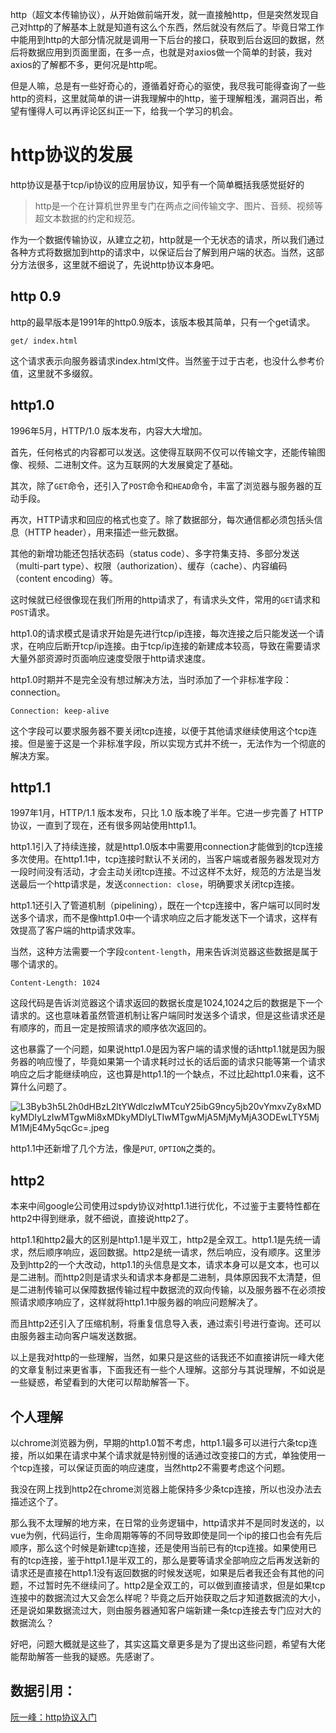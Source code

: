 http（超文本传输协议），从开始做前端开发，就一直接触http，但是突然发现自己对http的了解基本上就是知道有这么个东西，然后就没有然后了。毕竟日常工作中能用到http的大部分情况就是调用一下后台的接口，获取到后台返回的数据，然后将数据应用到页面里面，在多一点，也就是对axios做一个简单的封装，我对axios的了解都不多，更何况是http呢。

但是人嘛，总是有一些好奇心的，遵循着好奇心的驱使，我尽我可能得查询了一些http的资料，这里就简单的讲一讲我理解中的http，鉴于理解粗浅，漏洞百出，希望有懂得人可以再评论区纠正一下，给我一个学习的机会。

# http协议的发展

http协议是基于tcp/ip协议的应用层协议，知乎有一个简单概括我感觉挺好的

> http是一个在计算机世界里专门在两点之间传输文字、图片、音频、视频等超文本数据的约定和规范。

作为一个数据传输协议，从建立之初，http就是一个无状态的请求，所以我们通过各种方式将数据加到http的请求中，以保证后台了解到用户端的状态。当然，这部分方法很多，这里就不细说了，先说http协议本身吧。

## http 0.9
http的最早版本是1991年的http0.9版本，该版本极其简单，只有一个get请求。

```
get/ index.html
```
这个请求表示向服务器请求index.html文件。当然鉴于过于古老，也没什么参考价值，这里就不多缀叙。
## http1.0
1996年5月，HTTP/1.0 版本发布，内容大大增加。

首先，任何格式的内容都可以发送。这使得互联网不仅可以传输文字，还能传输图像、视频、二进制文件。这为互联网的大发展奠定了基础。

其次，除了`GET`命令，还引入了`POST`命令和`HEAD`命令，丰富了浏览器与服务器的互动手段。

再次，HTTP请求和回应的格式也变了。除了数据部分，每次通信都必须包括头信息（HTTP header），用来描述一些元数据。

其他的新增功能还包括状态码（status code）、多字符集支持、多部分发送（multi-part type）、权限（authorization）、缓存（cache）、内容编码（content encoding）等。

这时候就已经很像现在我们所用的http请求了，有请求头文件，常用的`GET`请求和`POST`请求。

http1.0的请求模式是请求开始是先进行tcp/ip连接，每次连接之后只能发送一个请求，在响应后断开tcp/ip连接。由于tcp/ip连接的新建成本较高，导致在需要请求大量外部资源时页面响应速度受限于http请求速度。

http1.0时期并不是完全没有想过解决方法，当时添加了一个非标准字段：connection。
```
Connection: keep-alive
```
这个字段可以要求服务器不要关闭tcp连接，以便于其他请求继续使用这个tcp连接。但是鉴于这是一个非标准字段，所以实现方式并不统一，无法作为一个彻底的解决方案。
## http1.1
1997年1月，HTTP/1.1 版本发布，只比 1.0 版本晚了半年。它进一步完善了 HTTP 协议，一直到了现在，还有很多网站使用http1.1。

http1.1引入了持续连接，就是http1.0版本中需要用connection才能做到的tcp连接多次使用。在http1.1中，tcp连接时默认不关闭的，当客户端或者服务器发现对方一段时间没有活动，才会主动关闭tcp连接。不过这样不太好，规范的方法是当发送最后一个http请求是，发送`connection: close`，明确要求关闭tcp连接。

http1.1还引入了管道机制（pipelining），既在一个tcp连接中，客户端可以同时发送多个请求，而不是像http1.0中一个请求响应之后才能发送下一个请求，这样有效提高了客户端的http请求效率。

当然，这种方法需要一个字段`content-length`，用来告诉浏览器这些数据是属于哪个请求的。
```
Content-Length: 1024
```
这段代码是告诉浏览器这个请求返回的数据长度是1024,1024之后的数据是下一个请求的。这也意味着虽然管道机制让客户端同时发送多个请求，但是这些请求还是有顺序的，而且一定是按照请求的顺序依次返回的。

这也暴露了一个问题，如果说http1.0是因为客户端的请求慢的话http1.1就是因为服务器的响应慢了，毕竟如果第一个请求耗时过长的话后面的请求只能等第一个请求响应之后才能继续响应，这也算是http1.1的一个缺点，不过比起http1.0来看，这不算什么问题了。


![L3Byb3h5L2h0dHBzL2ltYWdlczIwMTcuY25ibG9ncy5jb20vYmxvZy8xMDkyMDIyLzIwMTgwMi8xMDkyMDIyLTIwMTgwMjA5MjMyMjA3ODEwLTY5MjM1MjE4My5qcGc=.jpeg](https://p9-juejin.byteimg.com/tos-cn-i-k3u1fbpfcp/fb036893a0724b928ec49fb1289a492b~tplv-k3u1fbpfcp-watermark.image?)

http1.1中还新增了几个方法，像是`PUT`, `OPTION`之类的。

## http2

本来中间google公司使用过spdy协议对http1.1进行优化，不过鉴于主要特性都在http2中得到继承，就不细说，直接说http2了。

http1.1和http2最大的区别是http1.1是半双工，http2是全双工。http1.1是先统一请求，然后顺序响应，返回数据。http2是统一请求，然后响应，没有顺序。这里涉及到http2的一个大改动，http1.1的头信息是文本，请求本身可以是文本，也可以是二进制。而http2则是请求头和请求本身都是二进制，具体原因我不太清楚，但是二进制传输可以保障数据传输过程中数据流的双向传输，以及服务器不在必须按照请求顺序响应了，这样就将http1.1中服务器的响应问题解决了。

而且http2还引入了压缩机制，将重复信息导入表，通过索引号进行查询。还可以由服务器主动向客户端发送数据。

以上是我对http的一些理解，当然，如果只是这些的话我还不如直接讲阮一峰大佬的文章复制过来更省事，下面我还有一些个人理解。这部分与其说理解，不如说是一些疑惑，希望看到的大佬可以帮助解答一下。

## 个人理解

以chrome浏览器为例，早期的http1.0暂不考虑，http1.1最多可以进行六条tcp连接，所以如果在请求中某个请求就是特别慢的话通过改变接口的方式，单独使用一个tcp连接，可以保证页面的响应速度，当然http2不需要考虑这个问题。

我没在网上找到http2在chrome浏览器上能保持多少条tcp连接，所以也没办法去描述这个了。

那么我不太理解的地方来，在日常的业务逻辑中，http请求并不是同时发送的，以vue为例，代码运行，生命周期等等的不同导致即使是同一个ip的接口也会有先后顺序，那么这个时候是新建tcp连接，还是使用当前已有的tcp连接。如果使用已有的tcp连接，鉴于http1.1是半双工的，那么是要等请求全部响应之后再发送新的请求还是直接在http1.1没有返回数据的时候发送呢，如果是后者我还会有其他的问题，不过暂时先不继续问了。http2是全双工的，可以做到直接请求，但是如果tcp连接中的数据流过大又会怎么样呢？毕竟之后开始获取之后才知道数据流的大小，还是说如果数据流过大，则由服务器通知客户端新建一条tcp连接去专门应对大的数据流么？

好吧，问题大概就是这些了，其实这篇文章更多是为了提出这些问题，希望有大佬能帮助解答一些我的疑惑。先感谢了。


## 数据引用：
[阮一峰：http协议入门](http://www.ruanyifeng.com/blog/2016/08/http.html)



